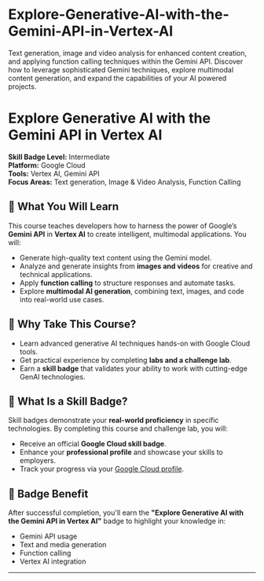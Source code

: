 # Explore-Generative-AI-with-the-Gemini-API-in-Vertex-AI
Text generation, image and video analysis for enhanced content creation, and applying function calling techniques within the Gemini API. Discover how to leverage sophisticated Gemini techniques, explore multimodal content generation, and expand the capabilities of your AI powered projects.





# Explore Generative AI with the Gemini API in Vertex AI

**Skill Badge Level:** Intermediate  
**Platform:** Google Cloud  
**Tools:** Vertex AI, Gemini API  
**Focus Areas:** Text generation, Image & Video Analysis, Function Calling

## 🧠 What You Will Learn

This course teaches developers how to harness the power of Google’s **Gemini API** in **Vertex AI** to create intelligent, multimodal applications. You will:

- Generate high-quality text content using the Gemini model.
- Analyze and generate insights from **images and videos** for creative and technical applications.
- Apply **function calling** to structure responses and automate tasks.
- Explore **multimodal AI generation**, combining text, images, and code into real-world use cases.

## 🚀 Why Take This Course?

- Learn advanced generative AI techniques hands-on with Google Cloud tools.
- Get practical experience by completing **labs and a challenge lab**.
- Earn a **skill badge** that validates your ability to work with cutting-edge GenAI technologies.

## 🏅 What Is a Skill Badge?

Skill badges demonstrate your **real-world proficiency** in specific technologies. By completing this course and challenge lab, you will:

- Receive an official **Google Cloud skill badge**.
- Enhance your **professional profile** and showcase your skills to employers.
- Track your progress via your [Google Cloud profile](https://www.cloudskillsboost.google/profile).

## 🔖 Badge Benefit

After successful completion, you'll earn the **"Explore Generative AI with the Gemini API in Vertex AI"** badge to highlight your knowledge in:

- Gemini API usage
- Text and media generation
- Function calling
- Vertex AI integration

---
